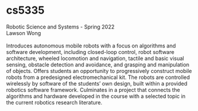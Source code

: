 # cs5335
Robotic Science and Systems - Spring 2022\
Lawson Wong\
\
Introduces autonomous mobile robots with a focus on algorithms and software development, including closed-loop control, robot software architecture, wheeled locomotion and navigation, tactile and basic visual sensing, obstacle detection and avoidance, and grasping and manipulation of objects. Offers students an opportunity to progressively construct mobile robots from a predesigned electromechanical kit. The robots are controlled wirelessly by software of the students’ own design, built within a provided robotics software framework. Culminates in a project that connects the algorithms and hardware developed in the course with a selected topic in the current robotics research literature.

